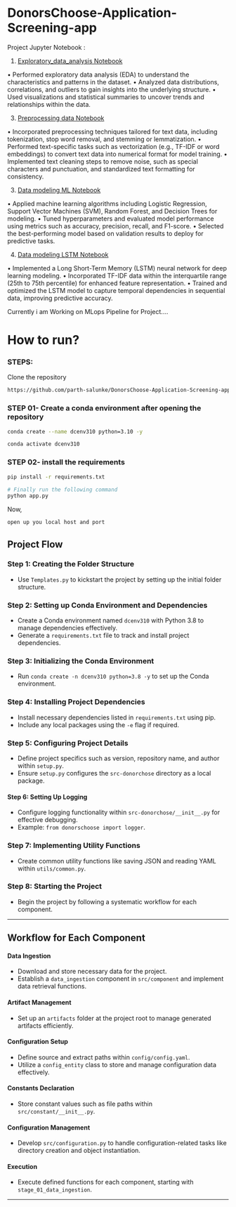 # DonorsChoose-Application-Screening-app

Project Jupyter Notebook : 
1. [Exploratory_data_analysis Notebook](research/01_Exploratory_data_analysis.ipynb)
   
•	Performed exploratory data analysis (EDA) to understand the characteristics and patterns in the dataset.
•	Analyzed data distributions, correlations, and outliers to gain insights into the underlying structure.
•	Used visualizations and statistical summaries to uncover trends and relationships within the data.

3. [Preprocessing data Notebook](research/02_Preprocessing_data.ipynb)

•	Incorporated preprocessing techniques tailored for text data, including tokenization, stop word removal, and stemming or lemmatization.
•	Performed text-specific tasks such as vectorization (e.g., TF-IDF or word embeddings) to convert text data into numerical format for model training.
•	Implemented text cleaning steps to remove noise, such as special characters and punctuation, and standardized text formatting for consistency.

3. [Data modeling ML Notebook](research/03_Data_modeling_ML.ipynb)

•	Applied machine learning algorithms including Logistic Regression, Support Vector Machines (SVM), Random Forest, and Decision Trees for modeling.
•	Tuned hyperparameters and evaluated model performance using metrics such as accuracy, precision, recall, and F1-score.
•	Selected the best-performing model based on validation results to deploy for predictive tasks.

4. [Data modeling LSTM Notebook](research/04_Data_modeling_LSTM.ipynb)

•	Implemented a Long Short-Term Memory (LSTM) neural network for deep learning modeling.
•	Incorporated TF-IDF data within the interquartile range (25th to 75th percentile) for enhanced feature representation.
•	Trained and optimized the LSTM model to capture temporal dependencies in sequential data, improving predictive accuracy.


Currently i am Working on MLops Pipeline for Project....

# How to run?
### STEPS:

Clone the repository

```bash
https://github.com/parth-salunke/DonorsChoose-Application-Screening-app
```
### STEP 01- Create a conda environment after opening the repository

```bash
conda create --name dcenv310 python=3.10 -y
```

```bash
conda activate dcenv310
```


### STEP 02- install the requirements
```bash
pip install -r requirements.txt
```

```bash
# Finally run the following command
python app.py
```

Now,
```bash
open up you local host and port
```



## Project Flow

### Step 1: Creating the Folder Structure
- Use `Templates.py` to kickstart the project by setting up the initial folder structure.

### Step 2: Setting up Conda Environment and Dependencies
- Create a Conda environment named `dcenv310` with Python 3.8 to manage dependencies effectively.
- Generate a `requirements.txt` file to track and install project dependencies.

### Step 3: Initializing the Conda Environment
- Run `conda create -n dcenv310 python=3.8 -y` to set up the Conda environment.

### Step 4: Installing Project Dependencies
- Install necessary dependencies listed in `requirements.txt` using pip.
- Include any local packages using the `-e` flag if required.

### Step 5: Configuring Project Details
- Define project specifics such as version, repository name, and author within `setup.py`.
- Ensure `setup.py` configures the `src-donorchose` directory as a local package.

#### Step 6: Setting Up Logging
- Configure logging functionality within `src-donorchose/__init__.py` for effective debugging.
- Example: `from donorschoose import logger`.

### Step 7: Implementing Utility Functions
- Create common utility functions like saving JSON and reading YAML within `utils/common.py`.

### Step 8: Starting the Project
- Begin the project by following a systematic workflow for each component.

---

## Workflow for Each Component

#### Data Ingestion
- Download and store necessary data for the project.
- Establish a `data_ingestion` component in `src/component` and implement data retrieval functions.

####  Artifact Management
- Set up an `artifacts` folder at the project root to manage generated artifacts efficiently.

####  Configuration Setup
- Define source and extract paths within `config/config.yaml`.
- Utilize a `config_entity` class to store and manage configuration data effectively.

####  Constants Declaration
- Store constant values such as file paths within `src/constant/__init__.py`.

####  Configuration Management
- Develop `src/configuration.py` to handle configuration-related tasks like directory creation and object instantiation.

####  Execution
- Execute defined functions for each component, starting with `stage_01_data_ingestion`.

---


